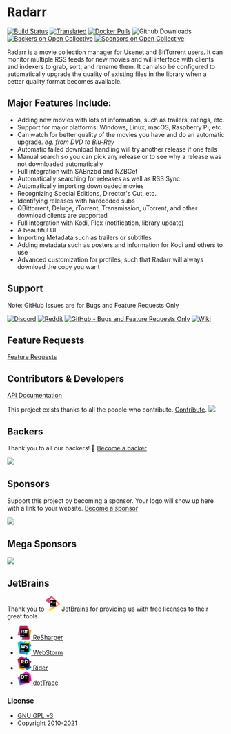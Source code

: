 # Radarr

[![Build Status](https://dev.azure.com/Radarr/Radarr/_apis/build/status/Radarr.Radarr?branchName=develop)](https://dev.azure.com/Radarr/Radarr/_build/latest?definitionId=1&branchName=develop)
[![Translated](https://translate.servarr.com/widgets/radarr/-/radarr/svg-badge.svg)](https://translate.servarr.com/engage/radarr/?utm_source=widget)
[![Docker Pulls](https://img.shields.io/docker/pulls/linuxserver/radarr.svg)](https://wiki.servarr.com/radarr/installation#docker)
![Github Downloads](https://img.shields.io/github/downloads/Radarr/Radarr/total.svg)
[![Backers on Open Collective](https://opencollective.com/Radarr/backers/badge.svg)](#backers) 
[![Sponsors on Open Collective](https://opencollective.com/Radarr/sponsors/badge.svg)](#sponsors)

Radarr is a movie collection manager for Usenet and BitTorrent users. It can monitor multiple RSS feeds for new movies and will interface with clients and indexers to grab, sort, and rename them. It can also be configured to automatically upgrade the quality of existing files in the library when a better quality format becomes available.

## Major Features Include:

* Adding new movies with lots of information, such as trailers, ratings, etc.
* Support for major platforms: Windows, Linux, macOS, Raspberry Pi, etc.
* Can watch for better quality of the movies you have and do an automatic upgrade. *eg. from DVD to Blu-Ray*
* Automatic failed download handling will try another release if one fails
* Manual search so you can pick any release or to see why a release was not downloaded automatically
* Full integration with SABnzbd and NZBGet
* Automatically searching for releases as well as RSS Sync
* Automatically importing downloaded movies
* Recognizing Special Editions, Director's Cut, etc.
* Identifying releases with hardcoded subs
* QBittorrent, Deluge, rTorrent, Transmission, uTorrent, and other download clients are supported 
* Full integration with Kodi, Plex (notification, library update)
* A beautiful UI
* Importing Metadata such as trailers or subtitles
* Adding metadata such as posters and information for Kodi and others to use
* Advanced customization for profiles, such that Radarr will always download the copy you want

## Support
Note: GitHub Issues are for Bugs and Feature Requests Only

[![Discord](https://img.shields.io/badge/discord-chat-7289DA.svg?maxAge=60)](https://radarr.video/discord)
[![Reddit](https://img.shields.io/badge/reddit-discussion-FF4500.svg?maxAge=60)](https://www.reddit.com/r/Radarr)
[![GitHub - Bugs and Feature Requests Only](https://img.shields.io/badge/github-issues-red.svg?maxAge=60)](https://github.com/Radarr/Radarr/issues)
[![Wiki](https://img.shields.io/badge/servarr-wiki-181717.svg?maxAge=60)](https://wiki.servarr.com/radarr)

## Feature Requests

[Feature Requests](https://github.com/Radarr/Radarr/issues/new?assignees=&labels=Type%3A+Enhancement&template=feature_request.md&title=)

## Contributors & Developers
[API Documentation](https://radarr.video/docs/api/)

This project exists thanks to all the people who contribute. [Contribute](CONTRIBUTING.md).
<a href="https://github.com/Radarr/Radarr/graphs/contributors"><img src="https://opencollective.com/Radarr/contributors.svg?width=890&button=false" /></a>


## Backers

Thank you to all our backers! 🙏 [Become a backer](https://opencollective.com/Radarr#backer)

<img src="https://opencollective.com/Radarr/backers.svg?width=890"></a>

## Sponsors

Support this project by becoming a sponsor. Your logo will show up here with a link to your website. [Become a sponsor](https://opencollective.com/Radarr#sponsor)

<img src="https://opencollective.com/Radarr/sponsors.svg?width=890"></a>

## Mega Sponsors

<img src="https://opencollective.com/Radarr/tiers/mega-sponsor.svg?width=890"></a>

## JetBrains
Thank you to [<img src="/Logo/jetbrains.svg" alt="JetBrains" width="32"> JetBrains](http://www.jetbrains.com/) for providing us with free licenses to their great tools.

* [<img src="/Logo/resharper.svg" alt="ReSharper" width="32"> ReSharper](http://www.jetbrains.com/resharper/)
* [<img src="/Logo/webstorm.svg" alt="WebStorm" width="32"> WebStorm](http://www.jetbrains.com/webstorm/)	
* [<img src="/Logo/rider.svg" alt="Rider" width="32"> Rider](http://www.jetbrains.com/rider/)	
* [<img src="/Logo/dottrace.svg" alt="dotTrace" width="32"> dotTrace](http://www.jetbrains.com/dottrace/)

### License

* [GNU GPL v3](http://www.gnu.org/licenses/gpl.html)
* Copyright 2010-2021
